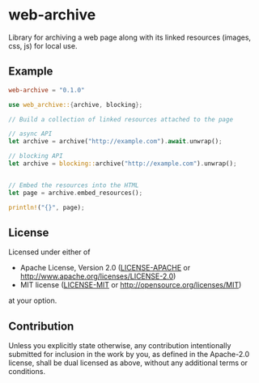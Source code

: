 # web-archive

Library for archiving a web page along with its linked resources (images,
css, js) for local use.


## Example

```toml
web-archive = "0.1.0"
```

```rust
use web_archive::{archive, blocking};

// Build a collection of linked resources attached to the page

// async API
let archive = archive("http://example.com").await.unwrap();

// blocking API
let archive = blocking::archive("http://example.com").unwrap();


// Embed the resources into the HTML
let page = archive.embed_resources();

println!("{}", page);
```


## License

Licensed under either of

 * Apache License, Version 2.0
   ([LICENSE-APACHE](LICENSE-APACHE) or http://www.apache.org/licenses/LICENSE-2.0)
 * MIT license
   ([LICENSE-MIT](LICENSE-MIT) or http://opensource.org/licenses/MIT)

at your option.

## Contribution

Unless you explicitly state otherwise, any contribution intentionally submitted
for inclusion in the work by you, as defined in the Apache-2.0 license, shall be
dual licensed as above, without any additional terms or conditions.
